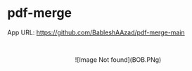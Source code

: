 # pdf-merge
App URL: https://github.com/BableshAAzad/pdf-merge-main

<br>

<p align="center">
  ![Image Not found](BOB.PNg)
</p>
